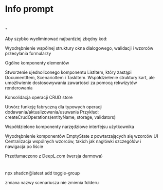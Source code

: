 # Info prompt


## .

Aby szybko wyeliminować najbardziej zbędny kod:


Wyodrębnienie wspólnej struktury okna dialogowego, walidacji i wzorców przesyłania formularzy


Ogólne komponenty elementów

Stworzenie ujednoliconego komponentu ListItem, który zastąpi DocumentItem, ScenarioItem i TaskItem.
Współdzielenie struktury kart, ale umożliwienie dostosowywania zawartości za pomocą rekwizytów renderowania


Konsolidacja operacji CRUD store

Utwórz funkcję fabryczną dla typowych operacji dodawania/aktualizowania/usuwania
Przykład: createCrudOperations<T>(entityName, storage, validators)


Współdzielone komponenty narzędziowe interfejsu użytkownika

Wyodrębnienie komponentów  EmptyState z powtarzających się wzorców UI
Centralizacja wspólnych wzorców, takich jak nagłówki szczegółów i nawigacja po liście




Przetłumaczono z DeepL.com (wersja darmowa)

#

npx shadcn@latest add toggle-group




zmiana nazwy scenariusza nie zmienia folderu